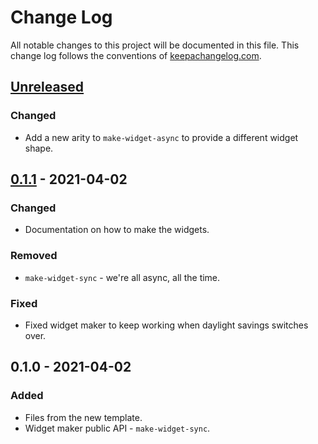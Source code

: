 # Change Log
All notable changes to this project will be documented in this file. This change log follows the conventions of [keepachangelog.com](http://keepachangelog.com/).

## [Unreleased]
### Changed
- Add a new arity to `make-widget-async` to provide a different widget shape.

## [0.1.1] - 2021-04-02
### Changed
- Documentation on how to make the widgets.

### Removed
- `make-widget-sync` - we're all async, all the time.

### Fixed
- Fixed widget maker to keep working when daylight savings switches over.

## 0.1.0 - 2021-04-02
### Added
- Files from the new template.
- Widget maker public API - `make-widget-sync`.

[Unreleased]: https://github.com/your-name/clojure-dataframe/compare/0.1.1...HEAD
[0.1.1]: https://github.com/your-name/clojure-dataframe/compare/0.1.0...0.1.1
